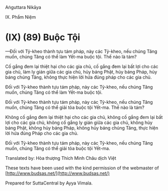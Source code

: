 Aṅguttara Nikāya

IX. Phẩm Niệm

# (IX) (89) Buộc Tội

—Ðối với Tỷ-kheo thành tựu tám pháp, này các Tỷ-kheo, nếu chúng Tăng muốn, chúng Tăng có thể làm Yết-ma buộc tội. Thế nào là tám?

Cố gắng đem lại thiệt hại cho các gia chủ, cố gắng đem lại bất lợi cho các gia chủ, làm ly gián giữa các gia chủ, hủy báng Phật, hủy báng Pháp, hủy báng chúng Tăng, không thực hiện lời hứa đúng pháp cho các gia chủ.

Ðối với Tỷ-kheo thành tựu tám pháp, này các Tỷ-kheo, nếu chúng Tăng muốn, chúng Tăng có thể làm Yết-ma buộc tội.

Ðối với Tỷ-kheo thành tựu tám pháp, này các Tỷ-kheo, nếu chúng Tăng muốn, chúng Tăng có thể giải tỏa buộc tội Yết-ma. Thế nào là tám?

Không cố gắng đem lại thiệt hại cho các gia chủ, không cố gắng đem lại bất lợi cho các gia chủ, không cố gắng ly gián giữa các gia chủ, không hủy báng Phật, không hủy báng Pháp, không hủy báng chúng Tăng, thực hiện lời hứa đúng Pháp cho các gia chủ.

Ðối với Tỷ-kheo thành tựu tám pháp, này các Tỷ-kheo, nếu chúng Tăng muốn, chúng Tăng có thể giải tỏa buộc tội Yết-ma.

Translated by: Hòa thượng Thích Minh Châu dịch Việt

These texts have been used with the kind permission of the webmaster of [http://www.budsas.net/](http://www.budsas.net/)

Prepared for SuttaCentral by Ayya Vimala.